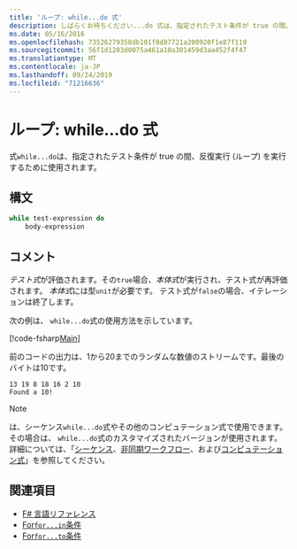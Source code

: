 ```yaml
---
title: 'ループ: while...do 式'
description: しばらくお待ちください...do 式は、指定されたテスト条件が true の間、反復実行 (ループ) を実行するために使用されます。
ms.date: 05/16/2016
ms.openlocfilehash: 73526279358db101f8d07721a200920f1e87f119
ms.sourcegitcommit: 56f1d1203d0075a461a10a301459d3aa452f4f47
ms.translationtype: MT
ms.contentlocale: ja-JP
ms.lasthandoff: 09/24/2019
ms.locfileid: "71216636"
---
```

# <a name="loops-whiledo-expression"></a>ループ: while...do 式

式`while...do`は、指定されたテスト条件が true の間、反復実行 (ループ) を実行するために使用されます。

## <a name="syntax"></a>構文

```fsharp
while test-expression do
    body-expression
```

## <a name="remarks"></a>コメント

*テスト式*が評価されます。その`true`場合、*本体式*が実行され、テスト式が再評価されます。 *本体式*には型`unit`が必要です。 テスト式が`false`の場合、イテレーションは終了します。

次の例は、 `while...do`式の使用方法を示しています。

[!code-fsharp[Main](~/samples/snippets/fsharp/lang-ref-2/snippet5301.fs)]

前のコードの出力は、1から20までのランダムな数値のストリームです。最後のバイトは10です。

```console
13 19 8 18 16 2 10
Found a 10!
```

> [!NOTE]
> は、シーケンス`while...do`式やその他のコンピュテーション式で使用できます。その場合は、 `while...do`式のカスタマイズされたバージョンが使用されます。 詳細については、「[シーケンス](sequences.md)、[非同期ワークフロー](asynchronous-workflows.md)、および[コンピュテーション式](computation-expressions.md)」を参照してください。

## <a name="see-also"></a>関連項目

- [F# 言語リファレンス](index.md)
- [For`for...in`条件](loops-for-in-expression.md)
- [For`for...to`条件](loops-for-to-expression.md)
